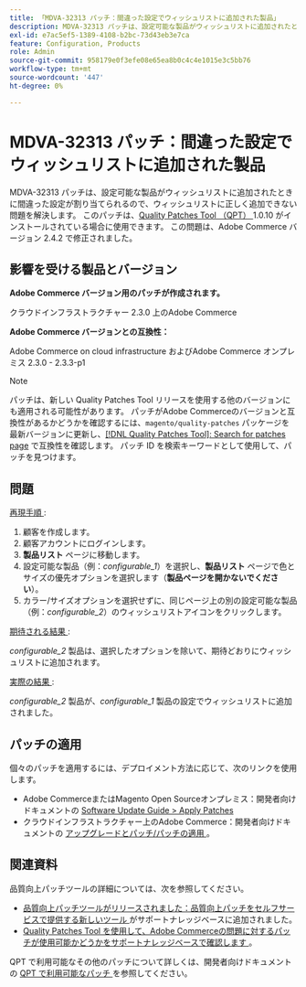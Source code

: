 ```yaml
---
title: 「MDVA-32313 パッチ：間違った設定でウィッシュリストに追加された製品」
description: MDVA-32313 パッチは、設定可能な製品がウィッシュリストに追加されたときに間違った設定が割り当てられるので、ウィッシュリストに正しく追加できない問題を解決します。 このパッチは、[Quality Patches Tool （QPT） ] （https://devdocs.magento.com/guides/v2.4/comp-mgr/patching.html#mqp） 1.0.10 がインストールされている場合に利用できます。 この問題は、Adobe Commerce バージョン 2.4.2 で修正されました。
exl-id: e7ac5ef5-1389-4108-b2bc-73d43eb3e7ca
feature: Configuration, Products
role: Admin
source-git-commit: 958179e0f3efe08e65ea8b0c4c4e1015e3c5bb76
workflow-type: tm+mt
source-wordcount: '447'
ht-degree: 0%

---
```


# MDVA-32313 パッチ：間違った設定でウィッシュリストに追加された製品

MDVA-32313 パッチは、設定可能な製品がウィッシュリストに追加されたときに間違った設定が割り当てられるので、ウィッシュリストに正しく追加できない問題を解決します。 このパッチは、[Quality Patches Tool （QPT） ](https://devdocs.magento.com/guides/v2.4/comp-mgr/patching.html#mqp)1.0.10 がインストールされている場合に使用できます。 この問題は、Adobe Commerce バージョン 2.4.2 で修正されました。

## 影響を受ける製品とバージョン

**Adobe Commerce バージョン用のパッチが作成されます。**

クラウドインフラストラクチャー 2.3.0 上のAdobe Commerce

**Adobe Commerce バージョンとの互換性：**

Adobe Commerce on cloud infrastructure およびAdobe Commerce オンプレミス 2.3.0 - 2.3.3-p1

>[!NOTE]
>
>パッチは、新しい Quality Patches Tool リリースを使用する他のバージョンにも適用される可能性があります。 パッチがAdobe Commerceのバージョンと互換性があるかどうかを確認するには、`magento/quality-patches` パッケージを最新バージョンに更新し、[[!DNL Quality Patches Tool]: Search for patches page](https://devdocs.magento.com/quality-patches/tool.html#patch-grid) で互換性を確認します。 パッチ ID を検索キーワードとして使用して、パッチを見つけます。

## 問題

<u> 再現手順 </u>:

1. 顧客を作成します。
1. 顧客アカウントにログインします。
1. **製品リスト** ページに移動します。
1. 設定可能な製品（例：*configurable\_1*）を選択し、**製品リスト** ページで色とサイズの優先オプションを選択します（**製品ページを開かないでください**）。
1. カラー/サイズオプションを選択せずに、同じページ上の別の設定可能な製品（例：*configurable\_2*）のウィッシュリストアイコンをクリックします。

<u> 期待される結果 </u>:

*configurable\_2* 製品は、選択したオプションを除いて、期待どおりにウィッシュリストに追加されます。

<u> 実際の結果 </u>:

*configurable\_2* 製品が、*configurable\_1* 製品の設定でウィッシュリストに追加されました。

## パッチの適用

個々のパッチを適用するには、デプロイメント方法に応じて、次のリンクを使用します。

* Adobe CommerceまたはMagento Open Sourceオンプレミス：開発者向けドキュメントの [Software Update Guide > Apply Patches](https://devdocs.magento.com/guides/v2.4/comp-mgr/patching/mqp.html)
* クラウドインフラストラクチャー上のAdobe Commerce：開発者向けドキュメントの [ アップグレードとパッチ/パッチの適用 ](https://devdocs.magento.com/cloud/project/project-patch.html)。

## 関連資料

品質向上パッチツールの詳細については、次を参照してください。

* [ 品質向上パッチツールがリリースされました：品質向上パッチをセルフサービスで提供する新しいツール ](/help/announcements/adobe-commerce-announcements/magento-quality-patches-released-new-tool-to-self-serve-quality-patches.md) がサポートナレッジベースに追加されました。
* [Quality Patches Tool を使用して、Adobe Commerceの問題に対するパッチが使用可能かどうかをサポートナレッジベースで確認します ](/help/support-tools/patches-available-in-qpt-tool/check-patch-for-magento-issue-with-magento-quality-patches.md)。

QPT で利用可能なその他のパッチについて詳しくは、開発者向けドキュメントの [QPT で利用可能なパッチ ](https://devdocs.magento.com/quality-patches/tool.html#patch-grid) を参照してください。
